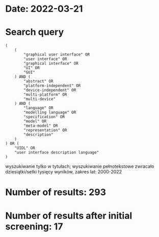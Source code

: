 # Date: 2022-03-21
# Search query
```
(
    (
        "graphical user interface" OR
        "user interface" OR
        "graphical interface" OR
        "UI" OR
        "GUI"
    ) AND (
        "abstract" OR
        "platform-independent" OR
        "device-independent" OR
        "multi-platform" OR
        "multi-device"
    ) AND (
        "language" OR
        "modelling language" OR
        "specification" OR
        "model" OR
        "meta-model" OR
        "representation" OR
        "description"
    )
) OR (
    "UIDL" OR
    "user interface description language"
)
```

wyszukiwanie tylko w tytułach; wyszukiwanie pełnotekstowe zwracało dziesiątki/setki tysięcy wyników,
zakres lat: 2000-2022

# Number of results: 293
# Number of results after initial screening: 17
